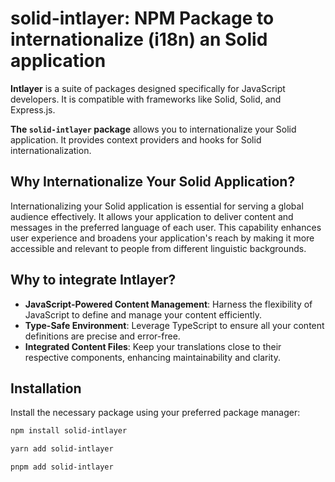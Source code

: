 # solid-intlayer: NPM Package to internationalize (i18n) an Solid application

**Intlayer** is a suite of packages designed specifically for JavaScript developers. It is compatible with frameworks like Solid, Solid, and Express.js.

**The `solid-intlayer` package** allows you to internationalize your Solid application. It provides context providers and hooks for Solid internationalization.

## Why Internationalize Your Solid Application?

Internationalizing your Solid application is essential for serving a global audience effectively. It allows your application to deliver content and messages in the preferred language of each user. This capability enhances user experience and broadens your application's reach by making it more accessible and relevant to people from different linguistic backgrounds.

## Why to integrate Intlayer?

- **JavaScript-Powered Content Management**: Harness the flexibility of JavaScript to define and manage your content efficiently.
- **Type-Safe Environment**: Leverage TypeScript to ensure all your content definitions are precise and error-free.
- **Integrated Content Files**: Keep your translations close to their respective components, enhancing maintainability and clarity.

## Installation

Install the necessary package using your preferred package manager:

```bash packageManager="npm"
npm install solid-intlayer
```

```bash packageManager="yarn"
yarn add solid-intlayer
```

```bash packageManager="pnpm"
pnpm add solid-intlayer
```
